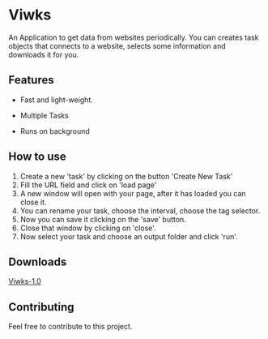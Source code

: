 # Viwks

An Application to get data from websites periodically. You can creates task objects that connects to a website, selects some information and downloads it for you.

## Features
* Fast and light-weight.

* Multiple Tasks

* Runs on background

## How to use

1. Create a new 'task' by clicking on the button 'Create New Task'
2. Fill the URL field and click on 'load page'
3. A new window will open with your page, after it has loaded you can close it.
4. You can rename your task, choose the interval, choose the tag selector.
5. Now you can save it clicking on the 'save' button.
6. Close that window by clicking on 'close'. 
7. Now select your task and choose an output folder and click 'run'.

## Downloads
[Viwks-1.0](https://github.com/Harystolho/Viwks/releases/tag/v1.0)

## Contributing
Feel free to contribute to this project.